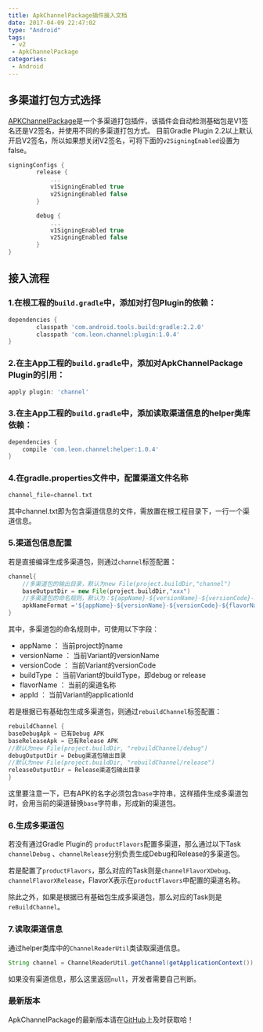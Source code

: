 ```yaml
---
title: ApkChannelPackage插件接入文档
date: 2017-04-09 22:47:02
type: "Android"
tags:
 - v2
 - ApkChannelPackage
categories:
 - Android
---
```

## 多渠道打包方式选择
[APKChannelPackage](https://github.com/ltlovezh/ApkChannelPackage)是一个多渠道打包插件，该插件会自动检测基础包是V1签名还是V2签名，并使用不同的多渠道打包方式。
目前Gradle Plugin 2.2以上默认开启V2签名，所以如果想关闭V2签名，可将下面的`v2SigningEnabled`设置为false。
``` groovy
signingConfigs {
        release {
            ...
            v1SigningEnabled true
            v2SigningEnabled false
        }

        debug {
            ...
            v1SigningEnabled true
            v2SigningEnabled false
        }
}
```

<!--more-->

## 接入流程

### 1.在根工程的`build.gradle`中，添加对打包Plugin的依赖：
``` groovy
dependencies {
        classpath 'com.android.tools.build:gradle:2.2.0'
        classpath 'com.leon.channel:plugin:1.0.4'
}
```

### 2.在主App工程的`build.gradle`中，添加对ApkChannelPackage Plugin的引用：
``` groovy
apply plugin: 'channel'
```

### 3.在主App工程的`build.gradle`中，添加读取渠道信息的helper类库依赖：
``` groovy
dependencies {
    compile 'com.leon.channel:helper:1.0.4'
}
```

### 4.在gradle.properties文件中，配置渠道文件名称
``` groovy
channel_file=channel.txt
```
其中channel.txt即为包含渠道信息的文件，需放置在根工程目录下，一行一个渠道信息。

### 5.渠道包信息配置
若是直接编译生成多渠道包，则通过`channel`标签配置：
``` groovy
channel{
    //多渠道包的输出目录，默认为new File(project.buildDir,"channel")
    baseOutputDir = new File(project.buildDir,"xxx")
    //多渠道包的命名规则，默认为：${appName}-${versionName}-${versionCode}-${flavorName}-${buildType}
    apkNameFormat ='${appName}-${versionName}-${versionCode}-${flavorName}-${buildType}'
}
```

其中，多渠道包的命名规则中，可使用以下字段：

* appName ： 当前project的name
* versionName ： 当前Variant的versionName
* versionCode ： 当前Variant的versionCode
* buildType ： 当前Variant的buildType，即debug or release
* flavorName ： 当前的渠道名称
* appId ： 当前Variant的applicationId

若是根据已有基础包生成多渠道包，则通过`rebuildChannel`标签配置：
``` groovy
rebuildChannel {
baseDebugApk = 已有Debug APK    
baseReleaseApk = 已有Release APK
//默认为new File(project.buildDir, "rebuildChannel/debug")
debugOutputDir = Debug渠道包输出目录   
//默认为new File(project.buildDir, "rebuildChannel/release")
releaseOutputDir = Release渠道包输出目录
}
```
这里要注意一下，已有APK的名字必须包含`base`字符串，这样插件生成多渠道包时，会用当前的渠道替换`base`字符串，形成新的渠道包。

### 6.生成多渠道包
若没有通过Gradle Plugin的 `productFlavors`配置多渠道，那么通过以下Task
`channelDebug` 、`channelRelease`分别负责生成Debug和Release的多渠道包。

若是配置了`productFlavors`，那么对应的Task则是`channelFlavorXDebug`、`channelFlavorXRelease`，FlavorX表示在`productFlavors`中配置的渠道名称。

除此之外，如果是根据已有基础包生成多渠道包，那么对应的Task则是`reBuildChannel`。

### 7.读取渠道信息
通过helper类库中的`ChannelReaderUtil`类读取渠道信息。
``` java
String channel = ChannelReaderUtil.getChannel(getApplicationContext());
```
如果没有渠道信息，那么这里返回`null`，开发者需要自己判断。

### 最新版本

ApkChannelPackage的最新版本请在[GitHub](https://github.com/ltlovezh/ApkChannelPackage)上及时获取哈！
